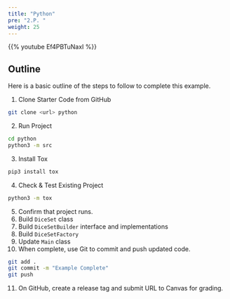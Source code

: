 ```yaml
---
title: "Python"
pre: "2.P. "
weight: 25
---
```


{{% youtube Ef4PBTuNaxI %}}

## Outline

Here is a basic outline of the steps to follow to complete this example.

1. Clone Starter Code from GitHub

```bash
git clone <url> python
```

2. Run Project

```bash
cd python
python3 -m src
```

3. Install Tox

```bash
pip3 install tox
```

4. Check & Test Existing Project

```bash
python3 -m tox
```

5. Confirm that project runs. 
6. Build `DiceSet` class
7. Build `DiceSetBuilder` interface and implementations
8. Build `DiceSetFactory`
9. Update `Main` class
10. When complete, use Git to commit and push updated code. 

```bash
git add .
git commit -m "Example Complete"
git push
```

11. On GitHub, create a release tag and submit URL to Canvas for grading. 
